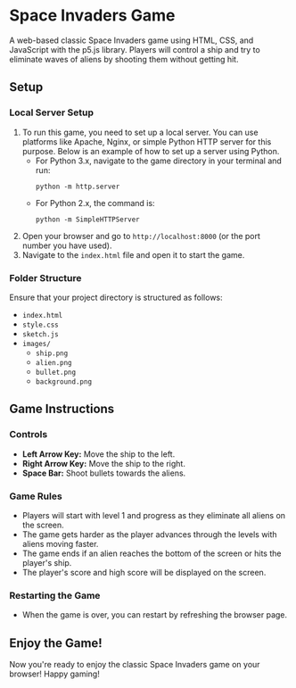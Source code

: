 # Space Invaders Game

A web-based classic Space Invaders game using HTML, CSS, and JavaScript with the p5.js library. Players will control a ship and try to eliminate waves of aliens by shooting them without getting hit.

## Setup

### Local Server Setup

1. To run this game, you need to set up a local server. You can use platforms like Apache, Nginx, or simple Python HTTP server for this purpose. Below is an example of how to set up a server using Python.
   * For Python 3.x, navigate to the game directory in your terminal and run:
     ```shell
     python -m http.server
     ```
   * For Python 2.x, the command is:
     ```shell
     python -m SimpleHTTPServer
     ```
2. Open your browser and go to `http://localhost:8000` (or the port number you have used).
3. Navigate to the `index.html` file and open it to start the game.

### Folder Structure

Ensure that your project directory is structured as follows:

- `index.html`
- `style.css`
- `sketch.js`
- `images/`
  - `ship.png`
  - `alien.png`
  - `bullet.png`
  - `background.png`


## Game Instructions

### Controls

- **Left Arrow Key:** Move the ship to the left.
- **Right Arrow Key:** Move the ship to the right.
- **Space Bar:** Shoot bullets towards the aliens.

### Game Rules

- Players will start with level 1 and progress as they eliminate all aliens on the screen.
- The game gets harder as the player advances through the levels with aliens moving faster.
- The game ends if an alien reaches the bottom of the screen or hits the player's ship.
- The player's score and high score will be displayed on the screen.

### Restarting the Game

- When the game is over, you can restart by refreshing the browser page.


## Enjoy the Game!

Now you're ready to enjoy the classic Space Invaders game on your browser! Happy gaming!
